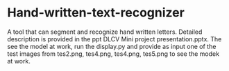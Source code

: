 # Hand-written-text-recognizer
A tool that can segment and recognize hand written letters. Detailed description is provided in the ppt DLCV Mini project presentation.pptx.
The see the model at work, run the display.py and provide as input one of the test images from tes2.png, tes4.png, tes4.png, tes5.png to see the modek at work.